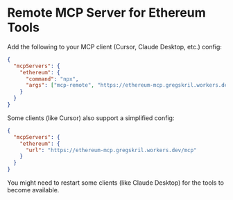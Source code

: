 # Remote MCP Server for Ethereum Tools

Add the following to your MCP client (Cursor, Claude Desktop, etc.) config:

```json
{
  "mcpServers": {
    "ethereum": {
      "command": "npx",
      "args": ["mcp-remote", "https://ethereum-mcp.gregskril.workers.dev/mcp"]
    }
  }
}
```

Some clients (like Cursor) also support a simplified config:

```json
{
  "mcpServers": {
    "ethereum": {
      "url": "https://ethereum-mcp.gregskril.workers.dev/mcp"
    }
  }
}
```

You might need to restart some clients (like Claude Desktop) for the tools to become available.
